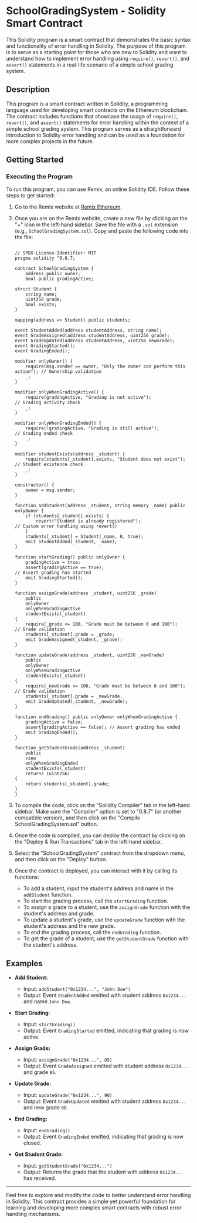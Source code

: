 # SchoolGradingSystem - Solidity Smart Contract

This Solidity program is a smart contract that demonstrates the basic syntax and functionality of error handling in Solidity. The purpose of this program is to serve as a starting point for those who are new to Solidity and want to understand how to implement error handling using `require()`, `revert()`, and `assert()` statements in a real-life scenario of a simple school grading system.

## Description

This program is a smart contract written in Solidity, a programming language used for developing smart contracts on the Ethereum blockchain. The contract includes functions that showcase the usage of `require()`, `revert()`, and `assert()` statements for error handling within the context of a simple school grading system. This program serves as a straightforward introduction to Solidity error handling and can be used as a foundation for more complex projects in the future.

## Getting Started

### Executing the Program

To run this program, you can use Remix, an online Solidity IDE. Follow these steps to get started:

1. Go to the Remix website at [Remix Ethereum](https://remix.ethereum.org/).

2. Once you are on the Remix website, create a new file by clicking on the "+" icon in the left-hand sidebar. Save the file with a `.sol` extension (e.g., `SchoolGradingSystem.sol`). Copy and paste the following code into the file:

    ```solidity
    
    // SPDX-License-Identifier: MIT
    pragma solidity ^0.8.7;

    contract SchoolGradingSystem {
        address public owner;
        bool public gradingActive;

    struct Student {
        string name;
        uint256 grade;
        bool exists;
    }

    mapping(address => Student) public students;

    event StudentAdded(address studentAddress, string name);
    event GradeAssigned(address studentAddress, uint256 grade);
    event GradeUpdated(address studentAddress, uint256 newGrade);
    event GradingStarted();
    event GradingEnded();

    modifier onlyOwner() {
        require(msg.sender == owner, "Only the owner can perform this action"); // Ownership validation
        _;
    }

    modifier onlyWhenGradingActive() {
        require(gradingActive, "Grading is not active");                   // Grading activity check
        _;
    }

    modifier onlyWhenGradingEnded() {
        require(!gradingActive, "Grading is still active");                // Grading ended check
        _;
    }

    modifier studentExists(address _student) {
        require(students[_student].exists, "Student does not exist");      // Student existence check
        _;
    }

    constructor() {
        owner = msg.sender;
    }

    function addStudent(address _student, string memory _name) public onlyOwner {
        if (students[_student].exists) {
            revert("Student is already registered");                        // Custom error handling using revert()
        }
        students[_student] = Student(_name, 0, true);
        emit StudentAdded(_student, _name);
    }

    function startGrading() public onlyOwner {
        gradingActive = true;
        assert(gradingActive == true);                                     // Assert grading has started
        emit GradingStarted();
    }

    function assignGrade(address _student, uint256 _grade) 
        public 
        onlyOwner 
        onlyWhenGradingActive 
        studentExists(_student) 
    {
        require(_grade <= 100, "Grade must be between 0 and 100");         // Grade validation
        students[_student].grade = _grade;
        emit GradeAssigned(_student, _grade);
    }

    function updateGrade(address _student, uint256 _newGrade) 
        public 
        onlyOwner 
        onlyWhenGradingActive 
        studentExists(_student) 
    {
        require(_newGrade <= 100, "Grade must be between 0 and 100");       // Grade validation
        students[_student].grade = _newGrade;
        emit GradeUpdated(_student, _newGrade);
    }

    function endGrading() public onlyOwner onlyWhenGradingActive {
        gradingActive = false;
        assert(gradingActive == false); // Assert grading has ended
        emit GradingEnded();
    }

    function getStudentGrade(address _student) 
        public 
        view 
        onlyWhenGradingEnded 
        studentExists(_student) 
        returns (uint256) 
    {
        return students[_student].grade;
    }
    } 

    ```

3. To compile the code, click on the "Solidity Compiler" tab in the left-hand sidebar. Make sure the "Compiler" option is set to "0.8.7" (or another compatible version), and then click on the "Compile SchoolGradingSystem.sol" button.

4. Once the code is compiled, you can deploy the contract by clicking on the "Deploy & Run Transactions" tab in the left-hand sidebar.

5. Select the "SchoolGradingSystem" contract from the dropdown menu, and then click on the "Deploy" button.

6. Once the contract is deployed, you can interact with it by calling its functions:
   - To add a student, input the student's address and name in the `addStudent` function.
   - To start the grading process, call the `startGrading` function.
   - To assign a grade to a student, use the `assignGrade` function with the student's address and grade.
   - To update a student's grade, use the `updateGrade` function with the student's address and the new grade.
   - To end the grading process, call the `endGrading` function.
   - To get the grade of a student, use the `getStudentGrade` function with the student's address.

## Examples

- **Add Student:**
    - Input: `addStudent("0x1234...", "John Doe")`
    - Output: Event `StudentAdded` emitted with student address `0x1234...` and name `John Doe`.

- **Start Grading:**
    - Input: `startGrading()`
    - Output: Event `GradingStarted` emitted, indicating that grading is now active.

- **Assign Grade:**
    - Input: `assignGrade("0x1234...", 85)`
    - Output: Event `GradeAssigned` emitted with student address `0x1234...` and grade `85`.

- **Update Grade:**
    - Input: `updateGrade("0x1234...", 90)`
    - Output: Event `GradeUpdated` emitted with student address `0x1234...` and new grade `90`.

- **End Grading:**
    - Input: `endGrading()`
    - Output: Event `GradingEnded` emitted, indicating that grading is now closed.

- **Get Student Grade:**
    - Input: `getStudentGrade("0x1234...")`
    - Output: Returns the grade that the student with address `0x1234...` has received.

---

Feel free to explore and modify the code to better understand error handling in Solidity. This contract provides a simple yet powerful foundation for learning and developing more complex smart contracts with robust error handling mechanisms.
